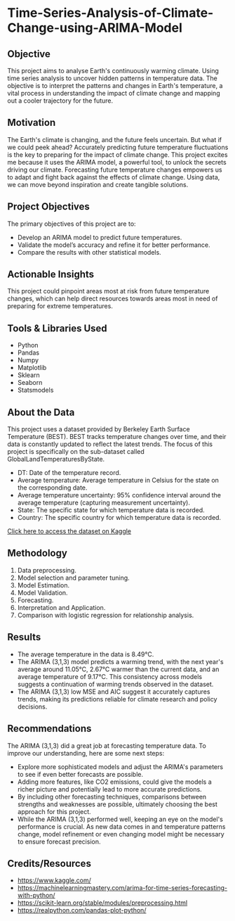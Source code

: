 # Time-Series-Analysis-of-Climate-Change-using-ARIMA-Model

## Objective
This project aims to analyse Earth's continuously warming climate. Using time series analysis to uncover hidden patterns in temperature data. The objective is to interpret the patterns and changes in Earth's temperature, a vital process in understanding the impact of climate change and mapping out a cooler trajectory for the future.


## Motivation
The Earth's climate is changing, and the future feels uncertain. But what if we could peek ahead? Accurately predicting future temperature fluctuations is the key to preparing for the impact of climate change. This project excites me because it uses the ARIMA model, a powerful tool, to unlock the secrets driving our climate. Forecasting future temperature changes empowers us to adapt and fight back against the effects of climate change. Using data, we can move beyond inspiration and create tangible solutions.

## Project Objectives
The primary objectives of this project are to:
- Develop an ARIMA model to predict future temperatures.
- Validate the model’s accuracy and refine it for better performance.
- Compare the results with other statistical models.
  
## Actionable Insights 
This project could pinpoint areas most at risk from future temperature changes, which can help direct resources towards areas most in need of preparing for extreme temperatures.

## Tools & Libraries Used
- Python 
- Pandas
- Numpy
- Matplotlib
- Sklearn
- Seaborn
- Statsmodels


## About the Data
This project uses a dataset provided by Berkeley Earth Surface Temperature (BEST). BEST tracks temperature changes over time, and their data is constantly updated to reflect the latest trends. The focus of this project is specifically on the sub-dataset called GlobalLandTemperaturesByState.

- DT: Date of the temperature record.
- Average temperature:	Average temperature in Celsius for the state on the corresponding date.
- Average temperature uncertainty:	95% confidence interval around the average temperature (capturing measurement uncertainty).
- State:	The specific state for which temperature data is recorded.
- Country:	The specific country for which temperature data is recorded.

[Click here to access the dataset on Kaggle](https://www.kaggle.com/datasets/berkeleyearth/climate-change-earth-surface-temperature-data?select=GlobalLandTemperaturesByState.csv)

## Methodology

1. Data preprocessing.
2. Model selection and parameter tuning.
3. Model Estimation.
4. Model Validation.
5. Forecasting.
6. Interpretation and Application.
7. Comparison with logistic regression for relationship analysis.

## Results

- The average temperature in the data is 8.49°C.
- The ARIMA (3,1,3) model predicts a warming trend, with the next year's average around 11.05°C, 2.67°C warmer than the current data, and an average temperature of 9.17°C. This consistency across models suggests a continuation of warming trends observed in the dataset. 
- The ARIMA (3,1,3) low MSE and AIC suggest it accurately captures trends, making its predictions reliable for climate research and policy decisions. 

## Recommendations


The ARIMA (3,1,3) did a great job at forecasting temperature data. To improve our understanding, here are some next steps:

- Explore more sophisticated models and adjust the ARIMA's parameters to see if even better forecasts are possible.
- Adding more features, like CO2 emissions, could give the models a richer picture and potentially lead to more accurate predictions.
- By including other forecasting techniques, comparisons between strengths and weaknesses are possible, ultimately choosing the best approach for this project.
- While the ARIMA (3,1,3) performed well, keeping an eye on the model's performance is crucial. As new data comes in and temperature patterns change, model refinement or even changing model might be necessary to ensure forecast precision.


## Credits/Resources

- https://www.kaggle.com/
- https://machinelearningmastery.com/arima-for-time-series-forecasting-with-python/
- https://scikit-learn.org/stable/modules/preprocessing.html
- https://realpython.com/pandas-plot-python/
